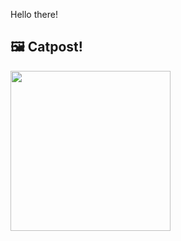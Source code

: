 Hello there!



## 🖼️ Catpost!

<sub>
    <img src="https://cdn2.thecatapi.com/images/86g.jpg" height="256">
</sub>

